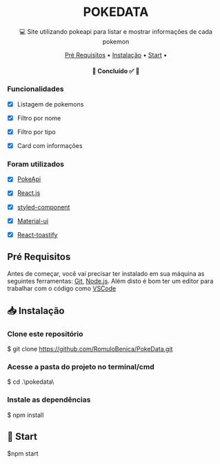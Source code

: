 <h1 align="center">
    <a>POKEDATA </a>
</h1>

<p align="center">💻 Site utilizando pokeapi para listar e mostrar informações de cada pokemon</p>

<p align="center">
 <a href="#-pré-requisitos">Pré Requisitos</a> • 
 <a href="#-instalação">Instalação</a> •
 <a href="#-start-o-electron-e-o-servidor">Start</a> • 
</p>

<h4 align="center"> 
	🚧 Concluído ✅ 🚧
</h4>

### Funcionalidades

- [x] Listagem de pokemons
- [x] Filtro por nome
- [x] Filtro por tipo
- [x] Card com informações


### Foram utilizados

- [x] [PokeApi](https://pokeapi.co/)
- [x] [React.js](https://pt-br.reactjs.org/)
- [x] [styled-component](https://styled-components.com/)
- [x] [Material-ui](https://material-ui.com/getting-started/installation/)
- [x] [React-toastify](https://fkhadra.github.io/react-toastify/introduction)


## Pré Requisitos

Antes de começar, você vai precisar ter instalado em sua máquina as seguintes ferramentas:
[Git](https://git-scm.com), [Node.js](https://nodejs.org/en/). 
Além disto é bom ter um editor para trabalhar com o código como [VSCode](https://code.visualstudio.com/)


## 📥 Instalação 

### Clone este repositório
$ git clone <https://github.com/RomuloBenica/PokeData.git>

### Acesse a pasta do projeto no terminal/cmd
$ cd .\pokedata\

### Instale as dependências
$ npm install

## 🎲 Start

$npm start
